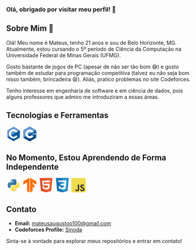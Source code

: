 ### Olá, obrigado por visitar meu perfil! 👋

## Sobre Mim 🔭
Olá! Meu nome é Mateus, tenho 21 anos e sou de Belo Horizonte, MG. Atualmente, estou cursando o 5º período de Ciência da Computação na Universidade Federal de Minas Gerais (UFMG). 

Gosto bastante de jogos de PC (apesar de não ser tão bom 😅) e gosto também de estudar para programação competitiva (talvez eu não seja bom nisso também, brincadeira 😄). Aliás, pratico problemas no site Codeforces.

Tenho interesse em engenharia de software e em ciência de dados, pois alguns professores que admiro me introduziram a essas áreas.

## Tecnologias e Ferramentas
<img src="https://raw.githubusercontent.com/devicons/devicon/master/icons/c/c-original.svg" alt="C" width="40" height="40"/> <img src="https://raw.githubusercontent.com/devicons/devicon/master/icons/cplusplus/cplusplus-original.svg" alt="C++" width="40" height="40"/>

## No Momento, Estou Aprendendo de Forma Independente
<img src="https://raw.githubusercontent.com/devicons/devicon/master/icons/python/python-original.svg" alt="Python" width="40" height="40"/> <img src="https://raw.githubusercontent.com/devicons/devicon/master/icons/tensorflow/tensorflow-original.svg" alt="TensorFlow" width="40" height="40"/> <img src="https://raw.githubusercontent.com/devicons/devicon/master/icons/html5/html5-original.svg" alt="HTML" width="40" height="40"/> <img src="https://raw.githubusercontent.com/devicons/devicon/master/icons/css3/css3-original.svg" alt="CSS" width="40" height="40"/> <img src="https://raw.githubusercontent.com/devicons/devicon/master/icons/javascript/javascript-original.svg" alt="JavaScript" width="40" height="40"/>

## Contato
- **Email:** [mateusaugustoo100@gmail.com](mailto:mateusaugustoo100@gmail.com)
- **Codeforces Profile:** [Sinoda](https://codeforces.com/profile/sinoda)

Sinta-se à vontade para explorar meus repositórios e entrar em contato!
